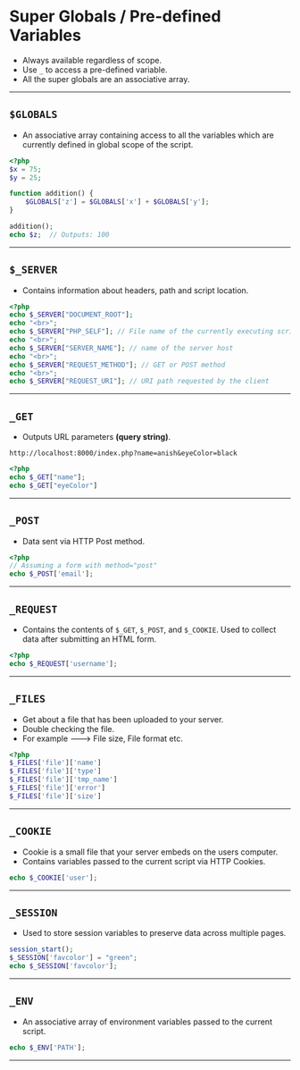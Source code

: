 # Super Globals / Pre-defined Variables
- Always available regardless of scope.
- Use `_` to access a pre-defined variable.
- All the super globals are an associative array.

---
## `$GLOBALS`
- An associative array containing access to all the variables which are currently defined in global scope of the script.
``` php
<?php
$x = 75;
$y = 25;

function addition() {
    $GLOBALS['z'] = $GLOBALS['x'] + $GLOBALS['y'];
}

addition();
echo $z;  // Outputs: 100
```

---
## `$_SERVER`
- Contains information about headers, path and script location.
``` php
<?php
echo $_SERVER["DOCUMENT_ROOT"];
echo "<br>";
echo $_SERVER["PHP_SELF"]; // File name of the currently executing script
echo "<br>";
echo $_SERVER["SERVER_NAME"]; // name of the server host
echo "<br>";
echo $_SERVER["REQUEST_METHOD"]; // GET or POST method
echo "<br>";
echo $_SERVER["REQUEST_URI"]; // URI path requested by the client
```

---
## `_GET`
- Outputs URL parameters **(query string)**.

`http://localhost:8000/index.php?name=anish&eyeColor=black`
``` php
<?php
echo $_GET["name"];
echo $_GET["eyeColor"]
```

---
## `_POST`
- Data sent via HTTP Post method.
``` php
<?php
// Assuming a form with method="post"
echo $_POST['email'];
```

---
## `_REQUEST`
- Contains the contents of `$_GET`, `$_POST`, and `$_COOKIE`. Used to collect data after submitting an HTML form.
``` php
<?php
echo $_REQUEST['username'];

```

---
## `_FILES`
- Get about a file that has been uploaded to your server.
- Double checking the file.
- For example ---> File size, File format etc.
``` php
<?php
$_FILES['file']['name']
$_FILES['file']['type']
$_FILES['file']['tmp_name']
$_FILES['file']['error']
$_FILES['file']['size']
```

---
## `_COOKIE`
- Cookie is a small file that your server embeds on the users computer.
- Contains variables passed to the current script via HTTP Cookies.
``` php
echo $_COOKIE['user'];
```

---
## `_SESSION`
- Used to store session variables to preserve data across multiple pages.
``` php
session_start();
$_SESSION['favcolor'] = "green";
echo $_SESSION['favcolor'];
```

---
## `_ENV`
- An associative array of environment variables passed to the current script.
``` php
echo $_ENV['PATH'];
```

---



